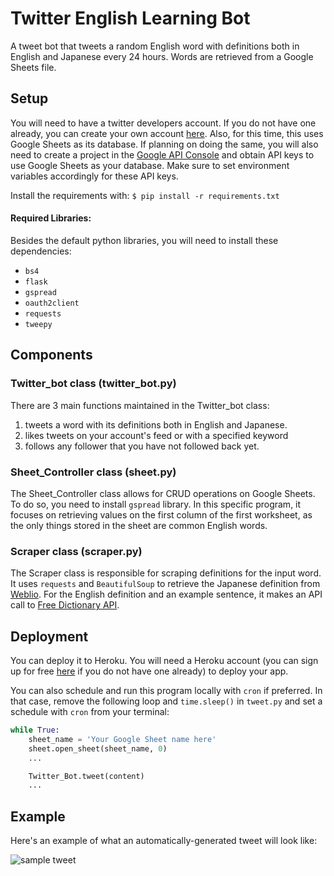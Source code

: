 # Twitter English Learning Bot

A tweet bot that tweets a random English word with definitions both in English and Japanese every 24 hours. Words are retrieved from a Google Sheets file.

## Setup

You will need to have a twitter developers account. If you do not have one already, you can create your own account [here](https://developer.twitter.com/en/apply-for-access). Also, for this time, this uses Google Sheets as its database. If planning on doing the same, you will also need to create a project in the [Google API Console](https://console.developers.google.com/) and obtain API keys to use Google Sheets as your database. Make sure to set environment variables accordingly for these API keys.

Install the requirements with: `$ pip install -r requirements.txt`

#### Required Libraries:

Besides the default python libraries, you will need to install these dependencies:
* `bs4`
* `flask`
* `gspread`
* `oauth2client`
* `requests`
* `tweepy`

## Components

### Twitter_bot class (twitter_bot.py)

There are 3 main functions maintained in the Twitter_bot class:
1. tweets a word with its definitions both in English and Japanese.
2. likes tweets on your account's feed or with a specified keyword
3. follows any follower that you have not followed back yet.

### Sheet_Controller class (sheet.py)

The Sheet_Controller class allows for CRUD operations on Google Sheets. To do so, you need to install `gspread` library. In this specific program, it focuses on retrieving values on the first column of the first worksheet, as the only things stored in the sheet are common English words.

### Scraper class (scraper.py)

The Scraper class is responsible for scraping definitions for the input word. It uses `requests` and `BeautifulSoup` to retrieve the Japanese definition from [Weblio](https://ejje.weblio.jp/). For the English definition and an example sentence, it makes an API call to [Free Dictionary API](https://api.dictionaryapi.dev/api/v2/entries/en_US/).

## Deployment

You can deploy it to Heroku. You will need a Heroku account (you can sign up for free [here](https://signup.heroku.com/) if you do not have one already) to deploy your app.

You can also schedule and run this program locally with `cron` if preferred. In that case, remove the following loop and `time.sleep()` in `tweet.py` and set a schedule with `cron` from your terminal:

```python
while True:
    sheet_name = 'Your Google Sheet name here'
    sheet.open_sheet(sheet_name, 0)
    ...

    Twitter_Bot.tweet(content)
    ...
```

## Example

Here's an example of what an automatically-generated tweet will look like:

![sample tweet](../images/sample_tweet.png "Sample Tweet")